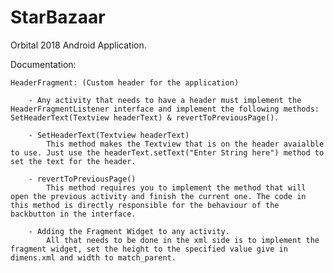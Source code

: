 # StarBazaar

Orbital 2018 Android Application.

Documentation:

	HeaderFragment: (Custom header for the application)

		- Any activity that needs to have a header must implement the HeaderFragmentListener interface and implement the following methods: SetHeaderText(Textview headerText) & revertToPreviousPage().

		- SetHeaderText(Textview headerText)
			This method makes the Textview that is on the header avaialble to use. Just use the headerText.setText("Enter String here") method to set the text for the header.

		- revertToPreviousPage()
			This method requires you to implement the method that will open the previous activity and finish the current one. The code in this method is directly responsible for the behaviour of the backbutton in the interface.

		- Adding the Fragment Widget to any activity.
			All that needs to be done in the xml side is to implement the fragment widget, set the height to the specified value give in dimens.xml and width to match_parent.

